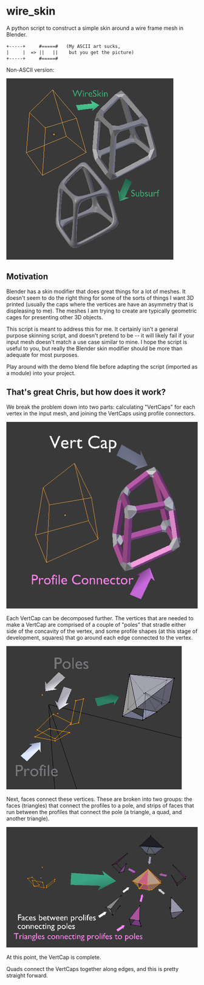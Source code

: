 # wire_skin
A python script to construct a simple skin around a wire frame mesh in Blender.

```
+-----+     #=====#   (My ASCII art sucks,
|     |  => ||   ||    but you get the picture)
+-----+     #=====#
```

Non-ASCII version:

![Screenshot](documentation/wire_skin_demo1.png?raw=true "Screenshot")

## Motivation
Blender has a skin modifier that does great things for a lot of meshes. It doesn't seem to do the right thing for some of the sorts of things I want 3D printed (usually the caps where the vertices are have an asymmetry that is displeasing to me). The meshes I am trying to create are typically geometric cages for presenting other 3D objects.

This script is meant to address this for me. It certainly isn't a general purpose skinning script, and doesn't pretend to be -- it will likely fail if your input mesh doesn't match a use case similar to mine. I hope the script is useful to you, but really the Blender skin modifier should be more than adequate for most purposes.

Play around with the demo blend file before adapting the script (imported as a module) into your project.

## That's great Chris, but how does it work?

We break the problem down into two parts: calculating "VertCaps" for each vertex in the input mesh, and joining the VertCaps using profile connectors.

![Screenshot](documentation/wire_skin_demo2.png?raw=true "Screenshot")

Each VertCap can be decomposed further. The vertices that are needed to make a VertCap are comprised of a couple of "poles" that stradle either side of the concavity of the vertex, and some profile shapes (at this stage of development, squares) that go around each edge connected to the vertex.

![Screenshot](documentation/wire_skin_demo3.png?raw=true "Screenshot")

Next, faces connect these vertices. These are broken into two groups: the faces (triangles) that connect the profiles to a pole, and strips of faces that run between the profiles that connect the pole (a triangle, a quad, and another triangle).

![Screenshot](documentation/wire_skin_demo4.png?raw=true "Screenshot")

At this point, the VertCap is complete.

Quads connect the VertCaps together along edges, and this is pretty straight forward.
